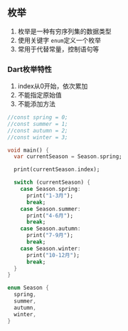 ## 枚举

1. 枚举是一种有穷序列集的数据类型
2. 使用关键字 `enum`定义一个枚举
3. 常用于代替常量，控制语句等

### Dart枚举特性
1. index从0开始，依次累加
2. 不能指定原始值
3. 不能添加方法

```dart
//const spring = 0;
//const summer = 1;
//const autumn = 2;
//const winter = 3;

void main() {
  var currentSeason = Season.spring;

  print(currentSeason.index);

  switch (currentSeason) {
    case Season.spring:
      print("1-3月");
      break;
    case Season.summer:
      print("4-6月");
      break;
    case Season.autumn:
      print("7-9月");
      break;
    case Season.winter:
      print("10-12月");
      break;
  }
}

enum Season {
  spring,
  summer,
  autumn,
  winter,
}
```